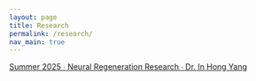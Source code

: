 ```yaml
---
layout: page
title: Research
permalink: /research/
nav_main: true
---
```


[Summer 2025 ∙ Neural Regeneration Research ∙ Dr. In Hong Yang](https://kathrynbwu.github.io/kathrynwu/research/neuralengineering/)